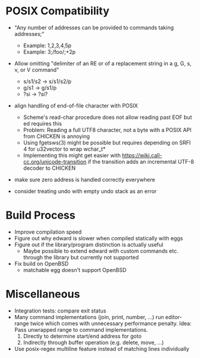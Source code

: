 # POSIX Compatibility

* "Any number of addresses can be provided to commands taking addresses;"
	* Example: 1,2,3,4,5p
	* Example: 3;/foo/;+2p
* Allow omitting "delimiter of an RE or of a replacement string in a g, G, s, v, or V command"
	* s/s1/s2 → s/s1/s2/p
	* g/s1 → g/s1/p
	* ?si → ?si?

* align handling of end-of-file character with POSIX
	* Scheme's read-char procedure does not allow
	  reading past EOF but ed requires this
	* Problem: Reading a full UTF8 character, not a
	  byte with a POSIX API from CHICKEN is annoying
	* Using fgetsws(3) might be possible but requires
	  depending on SRFI 4 for u32vector to wrap wchar_t*
	* Implementing this might get easier with
	  https://wiki.call-cc.org/unicode-transition if the
	  transition adds an incremental UTF-8 decoder to CHICKEN
* make sure zero address is handled correctly everywhere
* consider treating undo with empty undo stack as an error

# Build Process

* Improve compilation speed
* Figure out why edward is slower when compiled statically with eggs
* Figure out if the library/program distinction is actually useful
	* Maybe possible to extend edward with custom commands etc.
	  through the library but currently not supported
* Fix build on OpenBSD
	* matchable egg doesn't support OpenBSD

# Miscellaneous

* Integration tests: compare exit status
* Many command implementations (join, print, number, …) run
  editor-range twice which comes with unnecessary performance penalty.
  Idea: Pass unwrapped range to command implementations.
	1. Directly to determine start/end address for goto
	2. Indirectly through buffer operation (e.g. delete, move, …)
* Use posix-regex multiline feature instead of matching lines individually
